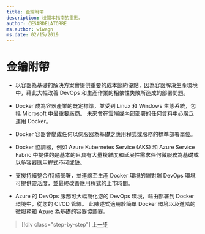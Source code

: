 ```yaml
---
title: 金鑰附帶
description: 檢閱本指南的重點。
author: CESARDELATORRE
ms.author: wiwagn
ms.date: 02/15/2019
---
```

# <a name="key-takeaways"></a>金鑰附帶

- 以容器為基礎的解決方案會提供重要的成本節約優點，因為容器解決生產環境中，藉此大幅改善 DevOps 和生產作業的相依性失敗所造成的部署問題。

- Docker 成為容器產業的既定標準，並受到 Linux 和 Windows 生態系統，包括 Microsoft 中最重要廠商。 未來會在雲端或內部部署的任何資料中心廣泛運用 Docker。

- Docker 容器會變成任何以伺服器為基礎之應用程式或服務的標準部署單位。

- Docker 協調器，例如 Azure Kubernetes Service (AKS) 和 Azure Service Fabric 中提供的是基本的且具有大量複雜度和延展性需求任何微服務為基礎或以多容器應用程式不可或缺。

- 支援持續整合/持續部署，並連線至生產 Docker 環境的端對端 DevOps 環境可提供靈活度，並最終改善應用程式的上市時間。

- Azure 的 DevOps 服務可大幅簡化您的 DevOps 環境，藉由部署到 Docker 環境中，從您的 CI/CD 管線。 此陳述式適用於簡單 Docker 環境以及進階的微服務和 Azure 為基礎的容器協調器。

>[!div class="step-by-step"]
>[上一步](../run-manage-monitor-docker-environments/monitor-containerized-application-services.md)
